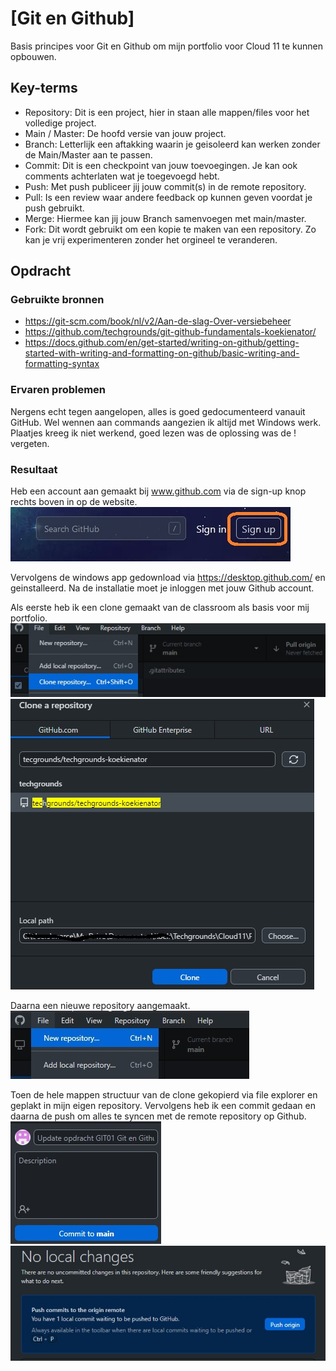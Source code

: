 # [Git en Github]
Basis principes voor Git en Github om mijn portfolio voor Cloud 11 te kunnen opbouwen.

## Key-terms
- Repository: Dit is een project, hier in staan alle mappen/files voor het volledige project.
- Main / Master: De hoofd versie van jouw project.
- Branch: Letterlijk een aftakking waarin je geisoleerd kan werken zonder de Main/Master aan te passen.
- Commit: Dit is een checkpoint van jouw toevoegingen. Je kan ook comments achterlaten wat je toegevoegd hebt. 
- Push: Met push publiceer jij jouw commit(s) in de remote repository. 
- Pull: Is een review waar andere feedback op kunnen geven voordat je push gebruikt. 
- Merge: Hiermee kan jij jouw Branch samenvoegen met main/master. 
- Fork: Dit wordt gebruikt om een kopie te maken van een repository. Zo kan je vrij experimenteren zonder het orgineel te veranderen. 

## Opdracht
### Gebruikte bronnen
- https://git-scm.com/book/nl/v2/Aan-de-slag-Over-versiebeheer
- https://github.com/techgrounds/git-github-fundamentals-koekienator/
- https://docs.github.com/en/get-started/writing-on-github/getting-started-with-writing-and-formatting-on-github/basic-writing-and-formatting-syntax

### Ervaren problemen
Nergens echt tegen aangelopen, alles is goed gedocumenteerd vanauit GitHub.
Wel wennen aan commands aangezien ik altijd met Windows werk. 
Plaatjes kreeg ik niet werkend, goed lezen was de oplossing was de ! vergeten.


### Resultaat
Heb een account aan gemaakt bij www.github.com via de sign-up knop rechts boven in op de website.
![Screenshot sign-up github](../00_includes/01GitEnGithub/sign-up-button.jpg)

Vervolgens de windows app gedownload via https://desktop.github.com/ en geinstalleerd. 
Na de installatie moet je inloggen met jouw Github account. 

Als eerste heb ik een clone gemaakt van de classroom als basis voor mij portfolio.
![Screenshot new-clone](../00_includes/01GitEnGithub/new-clone.jpg)
![Screenshot new-clone2](../00_includes/01GitEnGithub/new-clone2.jpg)

Daarna een nieuwe repository aangemaakt.  
![Screenshot new-repository](../00_includes/01GitEnGithub/new-repository.jpg)

Toen de hele mappen structuur van de clone gekopierd via file explorer en geplakt in mijn eigen repository. 
Vervolgens heb ik een commit gedaan en daarna de push om alles te syncen met de remote repository op Github.  
![Screenshot commit](../00_includes/01GitEnGithub/commit.jpg)
![Screenshot push](../00_includes/01GitEnGithub/push.jpg)
